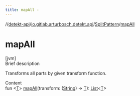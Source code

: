 ```yaml
---
title: mapAll -
---
```

//[detekt-api](../../index.md)/[io.gitlab.arturbosch.detekt.api](../index.md)/[SplitPattern](index.md)/[mapAll](map-all.md)



# mapAll  
[jvm]  
Brief description  


Transforms all parts by given transform function.

  
Content  
fun <[T](map-all.md)> [mapAll](map-all.md)(transform: ([String](https://kotlinlang.org/api/latest/jvm/stdlib/kotlin/-string/index.html)) -> [T](map-all.md)): [List](https://kotlinlang.org/api/latest/jvm/stdlib/kotlin.collections/-list/index.html)<[T](map-all.md)>  



